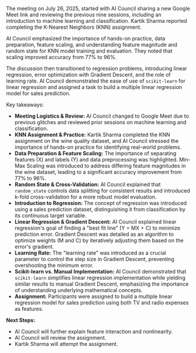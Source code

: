 The meeting on July 26, 2025, started with AI Council sharing a new Google Meet link and reviewing the previous nine sessions, including an introduction to machine learning and classification. Kartik Sharma reported completing the K-Nearest Neighbors (KNN) assignment.

AI Council emphasized the importance of hands-on practice, data preparation, feature scaling, and understanding feature magnitude and random state for KNN model training and evaluation. They noted that scaling improved accuracy from 77% to 96%.

The discussion then transitioned to regression problems, introducing linear regression, error optimization with Gradient Descent, and the role of learning rate. AI Council demonstrated the ease of use of `scikit-learn` for linear regression and assigned a task to build a multiple linear regression model for sales prediction.

Key takeaways:

  * **Meeting Logistics & Review:** AI Council changed to Google Meet due to previous glitches and reviewed prior sessions on machine learning and classification.
  * **KNN Assignment & Practice:** Kartik Sharma completed the KNN assignment on the wine quality dataset, and AI Council stressed the importance of hands-on practice for identifying real-world problems.
  * **Data Preparation & Feature Scaling:** The importance of separating features (X) and labels (Y) and data preprocessing was highlighted. Min-Max Scaling was introduced to address differing feature magnitudes in the wine dataset, leading to a significant accuracy improvement from 77% to 96%.
  * **Random State & Cross-Validation:** AI Council explained that `random_state` controls data splitting for consistent results and introduced k-fold cross-validation for a more robust model evaluation.
  * **Introduction to Regression:** The concept of regression was introduced using a sales prediction dataset, distinguishing it from classification by its continuous target variable.
  * **Linear Regression & Gradient Descent:** AI Council explained linear regression's goal of finding a "best fit line" (Y = MX + C) to minimize prediction error. Gradient Descent was detailed as an algorithm to optimize weights (M and C) by iteratively adjusting them based on the error's gradient.
  * **Learning Rate:** The "learning rate" was introduced as a crucial parameter to control the step size in Gradient Descent, preventing overshooting the minimum error.
  * **Scikit-learn vs. Manual Implementation:** AI Council demonstrated that `scikit-learn` simplifies linear regression implementation while yielding similar results to manual Gradient Descent, emphasizing the importance of understanding underlying mathematical concepts.
  * **Assignment:** Participants were assigned to build a multiple linear regression model for sales prediction using both TV and radio expenses as features.

**Next Steps:**

  * AI Council will further explain feature interaction and nonlinearity.
  * AI Council will review the assignment.
  * Kartik Sharma will attempt the assignment.
